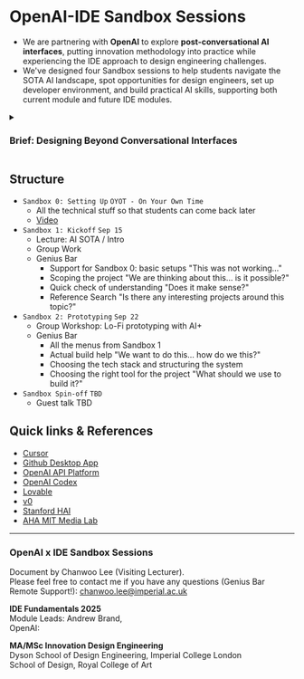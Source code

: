 # OpenAI-IDE Sandbox Sessions
- We are partnering with **OpenAI** to explore **post-conversational AI interfaces**, putting innovation methodology into practice while experiencing the IDE approach to design engineering challenges.
- We've designed four Sandbox sessions to help students navigate the SOTA AI landscape, spot opportunities for design engineers, set up developer environment, and build practical AI skills, supporting both current module and future IDE modules.
<details>
<summary><h3>Brief: Designing Beyond Conversational Interfaces</h3></summary>

<!-- Begin ToC -->
> Chat was only the beginning. With AI now able to see, listen, plan, act, and adapt, we are entering an era where human-AI interactions extend far beyond text boxes and touchscreens. Your challenge is to design and prototype a new mode of interaction with AI - multimodal, agentive, or embodied - that does more than 'work': it should reimagine how humans and AI share agency in complex systems.
> 
> Think of AI not as a layer of software, but as a new material - one we can touch, sense, and weave into the everyday. Like a tool that expands our capabilities, AI can be shaped into the things we use, the spaces we share, the experiences we inhabit.
> 
> As you experiment hands-on with emerging capabilities, keep asking yourself: **How could this interaction foster trust, creativity, or collective decision-making?** Guided by systemic design thinking, approach your prototype not as a finished product, but as a living intervention within wider social, ecological, and technological systems. 
> 
> **The goal is to provoke insight, spark debate, and demonstrate how design engineering can shape human-AI interactions towards futures where human judgment, ethics, and creativity remain central.**

<!-- End ToC -->

</details>

## Structure
- `Sandbox 0: Setting Up` `OYOT - On Your Own Time`
    - All the technical stuff so that students can come back later
    - [Video]()
- `Sandbox 1: Kickoff` `Sep 15`
    - Lecture: AI SOTA / Intro
    - Group Work
    - Genius Bar
        - Support for Sandbox 0: basic setups "This was not working..."
        - Scoping the project "We are thinking about this... is it possible?"
        - Quick check of understanding "Does it make sense?"
        - Reference Search "Is there any interesting projects around this topic?"
- `Sandbox 2: Prototyping` `Sep 22`
    - Group Workshop: Lo-Fi prototyping with AI+
    - Genius Bar
        - All the menus from Sandbox 1
        - Actual build help "We want to do this... how do we this?"
        - Choosing the tech stack and structuring the system
        - Choosing the right tool for the project "What should we use to build it?"
- `Sandbox Spin-off` `TBD`
    - Guest talk TBD

## Quick links & References
- [Cursor](https://cursor.com/)
- [Github Desktop App](https://desktop.github.com/download/)
- [OpenAI API Platform](https://platform.openai.com/)
- [OpenAI Codex](https://openai.com/codex/)
- [Lovable](https://lovable.dev/)
- [v0](https://v0.app/)
- [Stanford HAI](https://www.youtube.com/@stanfordhai/videos)
- [AHA MIT Media Lab](https://www.media.mit.edu/projects/aha-seminar-series/overview/)

---
### **OpenAI x IDE Sandbox Sessions**    

Document by Chanwoo Lee (Visiting Lecturer).  
Please feel free to contact me if you have any questions (Genius Bar Remote Support!): chanwoo.lee@imperial.ac.uk  

**IDE Fundamentals 2025**  
Module Leads: Andrew Brand,     
OpenAI:  

**MA/MSc Innovation Design Engineering**   
Dyson School of Design Engineering, Imperial College London  
School of Design, Royal College of Art
